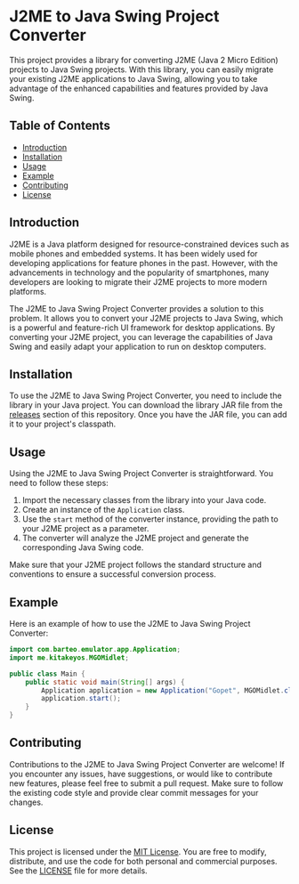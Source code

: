 # J2ME to Java Swing Project Converter

This project provides a library for converting J2ME (Java 2 Micro Edition) projects to Java Swing projects. With this library, you can easily migrate your existing J2ME applications to Java Swing, allowing you to take advantage of the enhanced capabilities and features provided by Java Swing.

## Table of Contents

- [Introduction](#introduction)
- [Installation](#installation)
- [Usage](#usage)
- [Example](#example)
- [Contributing](#contributing)
- [License](#license)

## Introduction

J2ME is a Java platform designed for resource-constrained devices such as mobile phones and embedded systems. It has been widely used for developing applications for feature phones in the past. However, with the advancements in technology and the popularity of smartphones, many developers are looking to migrate their J2ME projects to more modern platforms.

The J2ME to Java Swing Project Converter provides a solution to this problem. It allows you to convert your J2ME projects to Java Swing, which is a powerful and feature-rich UI framework for desktop applications. By converting your J2ME project, you can leverage the capabilities of Java Swing and easily adapt your application to run on desktop computers.

## Installation

To use the J2ME to Java Swing Project Converter, you need to include the library in your Java project. You can download the library JAR file from the [releases](https://github.com/kitakeyos2003/JTDesktop/releases) section of this repository. Once you have the JAR file, you can add it to your project's classpath.

## Usage

Using the J2ME to Java Swing Project Converter is straightforward. You need to follow these steps:

1. Import the necessary classes from the library into your Java code.
2. Create an instance of the `Application` class.
3. Use the `start` method of the converter instance, providing the path to your J2ME project as a parameter.
4. The converter will analyze the J2ME project and generate the corresponding Java Swing code.

Make sure that your J2ME project follows the standard structure and conventions to ensure a successful conversion process.

## Example

Here is an example of how to use the J2ME to Java Swing Project Converter:

```java
import com.barteo.emulator.app.Application;
import me.kitakeyos.MGOMidlet;

public class Main {
    public static void main(String[] args) {
        Application application = new Application("Gopet", MGOMidlet.class, (short) 400, (short) 300, args, "/icon.png");
        application.start();
    }
}
```

## Contributing

Contributions to the J2ME to Java Swing Project Converter are welcome! If you encounter any issues, have suggestions, or would like to contribute new features, please feel free to submit a pull request. Make sure to follow the existing code style and provide clear commit messages for your changes.

## License

This project is licensed under the [MIT License](LICENSE). You are free to modify, distribute, and use the code for both personal and commercial purposes. See the [LICENSE](LICENSE) file for more details.
